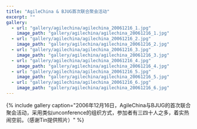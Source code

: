 ```yaml
---
title: "AgileChina & BJUG首次联合聚会活动"
excerpt: ""
gallery:
  - url: "gallery/agilechina/agilechina_20061216_1.jpg"
    image_path: "gallery/agilechina/agilechina_20061216_1.jpg"
  - url: "gallery/agilechina/agilechina_20061216_2.jpg"
    image_path: "gallery/agilechina/agilechina_20061216_2.jpg"
  - url: "gallery/agilechina/agilechina_20061216_3.jpg"
    image_path: "gallery/agilechina/agilechina_20061216_3.jpg"
  - url: "gallery/agilechina/agilechina_20061216_4.jpg"
    image_path: "gallery/agilechina/agilechina_20061216_4.jpg"
  - url: "gallery/agilechina/agilechina_20061216_5.jpg"
    image_path: "gallery/agilechina/agilechina_20061216_5.jpg"
  - url: "gallery/agilechina/agilechina_20061216_6.jpg"
    image_path: "gallery/agilechina/agilechina_20061216_6.jpg"
---
```


{% include gallery caption="2006年12月16日，AgileChina与BJUG的首次联合聚会活动，采用类似unconference的组织方式，参加者有三四十人之多，着实热闹空前。（感谢Tin提供照片）" %}
